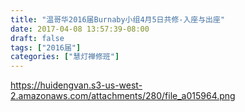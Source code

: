 ```yaml
---
title: "温哥华2016届Burnaby小组4月5日共修-入座与出座"
date: 2017-04-08 13:57:39-08:00
draft: false
tags: ["2016届"]
categories: ["慧灯禅修班"]
---
```

https://huidengvan.s3-us-west-2.amazonaws.com/attachments/280/file_a015964.png
